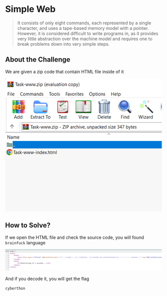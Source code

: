 # Simple Web
> It consists of only eight commands, each represented by a single character, and uses a tape-based memory model with a pointer. However, it is considered difficult to write programs in, as it provides very little abstraction over the machine model and requires one to break problems down into very simple steps.

## About the Challenge
We are given a zip code that contain HTML file inside of it

![preview](images/preview.png)

## How to Solve?
If we open the HTML file and check the source code, you will found `brainfuck` language

![brainfuck](images/brainfuck.png)

And if you decode it, you will get the flag

```
cyberthon
```